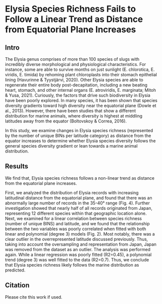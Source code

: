 # Elysia Species Richness Fails to Follow a Linear Trend as Distance from Equatorial Plane Increases

## Intro 

The Elysia genus comprises of more than 100 species of slugs with incredibly diverse morphological and physiological characteristics. For instance, some are able to survive months on just sunlight (E. chlorotica, E. viridis, E. timida) by rehoming plant chloroplasts into their stomach epithelial lining (Havurinne & Tyystjärvi, 2020). Other Elysia species are able to regenerate their entire body post-decapitation, including a new beating heart, stomach, and other internal organs (E. atroviridis, E. marginata; Mitoh & Yusa, 2021). Curiously, the factors that drive such biodiversity in Elysia have been poorly explored. In many species, it has been shown that species diversity gradients toward high diversity near the equatorial plane (Dowle et al., 2013). However, there have been studies that show a different distribution for marine animals, where diversity is highest at middling latitudes away from the equator (Boltovskoy & Correa, 2016).

In this study, we examine changes in Elysia species richness (represented by the number of unique BINs per latitude category) as distance from the equator increases to determine whether Elysia species diversity follows the general species diversity gradient or lean towards a marine animal distribution. 

## Results
We find that, Elysia species richness follows a non-linear trend as distance from the equatorial plane increases.

First, we analyzed the distribution of Elysia records with increasing latitudinal distance from the equatorial plane, and found that there was an abnormally large number of records in the 35-40° range (Fig. 4). Further investigation showed that nearly half of all records originated from Japan, representing 12 different species within that geographic location alone. Next, we examined for a linear correlation between species richness (number of unique BINS) and latitude, and we found that the relationship between the two variables was poorly correlated when fitted with both linear and polynomial (degree 3) models (Fig. 2). Most notably, there was a clear outlier in the overrepresented latitude discussed previously. Thus, taking into account the oversampling and representation from Japan, Japan was removed from the dataset as an outlier. The analysis was performed again. While a linear regression was poorly fitted (R2=0.45), a polynomial trend (degree 3) was well fitted to the data (R2=0.7). Thus, we conclude that Elysia species richness likely follows the marine distribution as predicted.

## Citation
Please cite this work if used.
